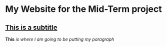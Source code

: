 <!DOCTYPE html>
<html>
	<head>
		<meta charset="UTF-8">
		<meta name="viewport" content="width=device-width, initial-scale=1">
		<title>Mid-Term Website Project</title>
	</head>
	<body>
		<h1>My Website for the Mid-Term project</h1>
		<h2><u>This is a subtitle</u></h2>
		<p>
		<b>This</b>
		<em>is where I am going to be putting my paragraph</em>
		</p>
		<a> </a>
	</body>
	
